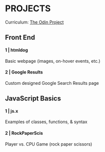 # PROJECTS
Curriculum: [The Odin Project](https://www.theodinproject.com/dashboard)

## Front End
#### <strong>1 | htmldog</strong>
Basic webpage (images, on-hover events, etc.)

#### <strong>2 | Google Results </strong>
Custom designed Google Search Results page

## JavaScript Basics

#### <strong>1 | js.x</strong>
Examples of classes, functions, & syntax


#### <strong>2 | RockPaperScis</strong> 
Player vs. CPU Game (rock paper scissors)

